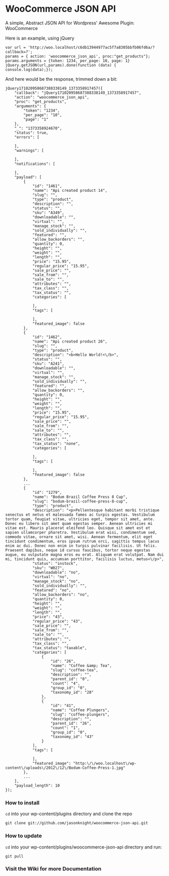 # WooCommerce JSON API


A simple, Abstract JSON API for Wordpress' Awesome Plugin: WooCommerce

Here is an example, using jQuery

    var url = 'http://woo.localhost/c6db13944977ac5f7a8305bbfb06fd6a/?callback=?';
    params = { action: 'woocommerce_json_api', proc:"get_products"};
    params.arguments = {token: 1234, per_page: 10, page: 1}
    jQuery.getJSON(url,params).done(function (data) { console.log(data);});

And here would be the response, trimmed down a bit:

    jQuery171020958687388338149_1373358917457({
        "callback": "jQuery171020958687388338149_1373358917457",
        "action": "woocommerce_json_api",
        "proc": "get_products",
        "arguments": {
            "token": "1234",
            "per_page": "10",
            "page": "1"
        },
        "_": "1373358924670",
        "status": true,
        "errors": [

        ],
        "warnings": [

        ],
        "notifications": [

        ],
        "payload": [
            {
                "id": "1461",
                "name": "Api created product 14",
                "slug": "",
                "type": "product",
                "description": "",
                "status": "",
                "sku": "A349",
                "downloadable": "",
                "virtual": "",
                "manage_stock": "",
                "sold_individually": "",
                "featured": "",
                "allow_backorders": "",
                "quantity": 0,
                "height": "",
                "weight": "",
                "length": "",
                "price": "15.95",
                "regular_price": "15.95",
                "sale_price": "",
                "sale_from": "",
                "sale_to": "",
                "attributes": "",
                "tax_class": "",
                "tax_status": "",
                "categories": [

                ],
                "tags": [

                ],
                "featured_image": false
            },
            {
                "id": "1462",
                "name": "Api created product 26",
                "slug": "",
                "type": "product",
                "description": "<b>Hello World!<\/b>",
                "status": "",
                "sku": "A241",
                "downloadable": "",
                "virtual": "",
                "manage_stock": "",
                "sold_individually": "",
                "featured": "",
                "allow_backorders": "",
                "quantity": 0,
                "height": "",
                "weight": "",
                "length": "",
                "price": "15.95",
                "regular_price": "15.95",
                "sale_price": "",
                "sale_from": "",
                "sale_to": "",
                "attributes": "",
                "tax_class": "",
                "tax_status": "none",
                "categories": [

                ],
                "tags": [

                ],
                "featured_image": false
            },
            ...
            {
                "id": "1279",
                "name": "Bodum Brazil Coffee Press 8 Cup",
                "slug": "bodum-brazil-coffee-press-8-cup",
                "type": "product",
                "description": "<p>Pellentesque habitant morbi tristique senectus et netus et malesuada fames ac turpis egestas. Vestibulum tortor quam, feugiat vitae, ultricies eget, tempor sit amet, ante. Donec eu libero sit amet quam egestas semper. Aenean ultricies mi vitae est. Mauris placerat eleifend leo. Quisque sit amet est et sapien ullamcorper pharetra. Vestibulum erat wisi, condimentum sed, commodo vitae, ornare sit amet, wisi. Aenean fermentum, elit eget tincidunt condimentum, eros ipsum rutrum orci, sagittis tempus lacus enim ac dui. Donec non enim in turpis pulvinar facilisis. Ut felis. Praesent dapibus, neque id cursus faucibus, tortor neque egestas augue, eu vulputate magna eros eu erat. Aliquam erat volutpat. Nam dui mi, tincidunt quis, accumsan porttitor, facilisis luctus, metus<\/p>",
                "status": "instock",
                "sku": "W027",
                "downloadable": "no",
                "virtual": "no",
                "manage_stock": "no",
                "sold_individually": "",
                "featured": "no",
                "allow_backorders": "no",
                "quantity": 0,
                "height": "",
                "weight": "",
                "length": "",
                "price": "43",
                "regular_price": "43",
                "sale_price": "",
                "sale_from": "",
                "sale_to": "",
                "attributes": "",
                "tax_class": "",
                "tax_status": "taxable",
                "categories": [
                    {
                        "id": "26",
                        "name": "Coffee &amp; Tea",
                        "slug": "coffee-tea",
                        "description": "",
                        "parent_id": "0",
                        "count": "4",
                        "group_id": "0",
                        "taxonomy_id": "28"
                    },
                    {
                        "id": "41",
                        "name": "Coffee Plungers",
                        "slug": "coffee-plungers",
                        "description": "",
                        "parent_id": "26",
                        "count": "1",
                        "group_id": "0",
                        "taxonomy_id": "43"
                    }
                ],
                "tags": [

                ],
                "featured_image": "http:\/\/woo.localhost\/wp-content\/uploads\/2012\/12\/Bodum-Coffee-Press-1.jpg"
            },
            ...
        ],
        "payload_length": 10
    });

### How to install

`cd` into your wp-content/plugins directory and clone the repo

`git clone git://github.com/jasonknight/woocommerce-json-api.git`

### How to update

`cd` into your wp-content/plugins/woocommerce-json-api directory and run:

`git pull`

### Visit the Wiki for more Documentation